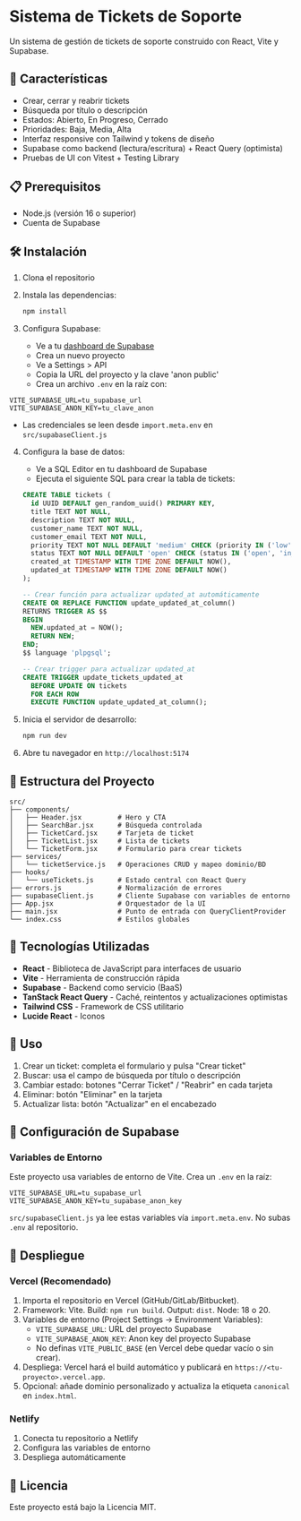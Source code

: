 # Sistema de Tickets de Soporte

Un sistema de gestión de tickets de soporte construido con React, Vite y Supabase.

## 🚀 Características

- Crear, cerrar y reabrir tickets
- Búsqueda por título o descripción
- Estados: Abierto, En Progreso, Cerrado
- Prioridades: Baja, Media, Alta
- Interfaz responsive con Tailwind y tokens de diseño
- Supabase como backend (lectura/escritura) + React Query (optimista)
- Pruebas de UI con Vitest + Testing Library

## 📋 Prerequisitos

- Node.js (versión 16 o superior)
- Cuenta de Supabase

## 🛠️ Instalación

1. Clona el repositorio
2. Instala las dependencias:
   ```bash
   npm install
   ```

3. Configura Supabase:
   - Ve a tu [dashboard de Supabase](https://supabase.com/dashboard)
   - Crea un nuevo proyecto
   - Ve a Settings > API
   - Copia la URL del proyecto y la clave 'anon public'
   - Crea un archivo `.env` en la raíz con:
  ```env
  VITE_SUPABASE_URL=tu_supabase_url
  VITE_SUPABASE_ANON_KEY=tu_clave_anon
  ```
- Las credenciales se leen desde `import.meta.env` en `src/supabaseClient.js`

4. Configura la base de datos:
   - Ve a SQL Editor en tu dashboard de Supabase
   - Ejecuta el siguiente SQL para crear la tabla de tickets:

   ```sql
   CREATE TABLE tickets (
     id UUID DEFAULT gen_random_uuid() PRIMARY KEY,
     title TEXT NOT NULL,
     description TEXT NOT NULL,
     customer_name TEXT NOT NULL,
     customer_email TEXT NOT NULL,
     priority TEXT NOT NULL DEFAULT 'medium' CHECK (priority IN ('low', 'medium', 'high')),
     status TEXT NOT NULL DEFAULT 'open' CHECK (status IN ('open', 'in_progress', 'closed')),
     created_at TIMESTAMP WITH TIME ZONE DEFAULT NOW(),
     updated_at TIMESTAMP WITH TIME ZONE DEFAULT NOW()
   );

   -- Crear función para actualizar updated_at automáticamente
   CREATE OR REPLACE FUNCTION update_updated_at_column()
   RETURNS TRIGGER AS $$
   BEGIN
     NEW.updated_at = NOW();
     RETURN NEW;
   END;
   $$ language 'plpgsql';

   -- Crear trigger para actualizar updated_at
   CREATE TRIGGER update_tickets_updated_at
     BEFORE UPDATE ON tickets
     FOR EACH ROW
     EXECUTE FUNCTION update_updated_at_column();
   ```

5. Inicia el servidor de desarrollo:
   ```bash
   npm run dev
   ```

6. Abre tu navegador en `http://localhost:5174`

## 📁 Estructura del Proyecto

```
src/
├── components/
│   ├── Header.jsx         # Hero y CTA
│   ├── SearchBar.jsx      # Búsqueda controlada
│   ├── TicketCard.jsx     # Tarjeta de ticket
│   ├── TicketList.jsx     # Lista de tickets
│   └── TicketForm.jsx     # Formulario para crear tickets
├── services/
│   └── ticketService.js   # Operaciones CRUD y mapeo dominio/BD
├── hooks/
│   └── useTickets.js      # Estado central con React Query
├── errors.js              # Normalización de errores
├── supabaseClient.js      # Cliente Supabase con variables de entorno
├── App.jsx                # Orquestador de la UI
├── main.jsx               # Punto de entrada con QueryClientProvider
└── index.css              # Estilos globales
```

## 🎨 Tecnologías Utilizadas

- **React** - Biblioteca de JavaScript para interfaces de usuario
- **Vite** - Herramienta de construcción rápida
- **Supabase** - Backend como servicio (BaaS)
- **TanStack React Query** - Caché, reintentos y actualizaciones optimistas
- **Tailwind CSS** - Framework de CSS utilitario
- **Lucide React** - Iconos

## 📝 Uso

1. Crear un ticket: completa el formulario y pulsa "Crear ticket"
2. Buscar: usa el campo de búsqueda por título o descripción
3. Cambiar estado: botones "Cerrar Ticket" / "Reabrir" en cada tarjeta
4. Eliminar: botón "Eliminar" en la tarjeta
5. Actualizar lista: botón "Actualizar" en el encabezado

## 🔧 Configuración de Supabase

### Variables de Entorno

Este proyecto usa variables de entorno de Vite. Crea un `.env` en la raíz:

```env
VITE_SUPABASE_URL=tu_supabase_url
VITE_SUPABASE_ANON_KEY=tu_supabase_anon_key
```

`src/supabaseClient.js` ya lee estas variables vía `import.meta.env`. No subas `.env` al repositorio.

## 🚀 Despliegue

### Vercel (Recomendado)
1. Importa el repositorio en Vercel (GitHub/GitLab/Bitbucket).
2. Framework: Vite. Build: `npm run build`. Output: `dist`. Node: 18 o 20.
3. Variables de entorno (Project Settings → Environment Variables):
   - `VITE_SUPABASE_URL`: URL del proyecto Supabase
   - `VITE_SUPABASE_ANON_KEY`: Anon key del proyecto Supabase
   - No definas `VITE_PUBLIC_BASE` (en Vercel debe quedar vacío o sin crear).
4. Despliega: Vercel hará el build automático y publicará en `https://<tu-proyecto>.vercel.app`.
5. Opcional: añade dominio personalizado y actualiza la etiqueta `canonical` en `index.html`.

### Netlify

1. Conecta tu repositorio a Netlify
2. Configura las variables de entorno
3. Despliega automáticamente

## 📄 Licencia

Este proyecto está bajo la Licencia MIT.
